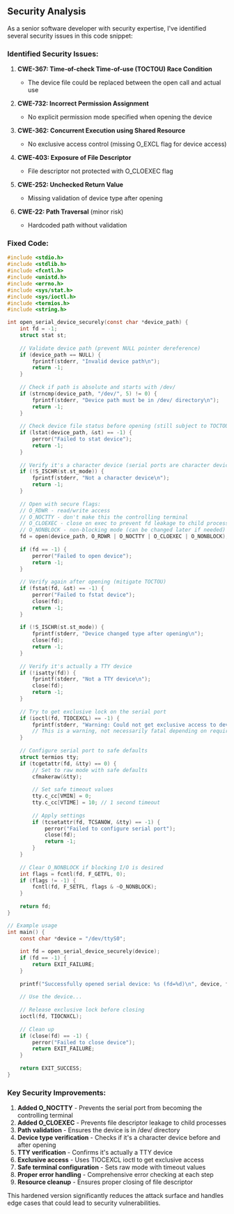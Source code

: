 ## Security Analysis

As a senior software developer with security expertise, I've identified several security issues in this code snippet:

### Identified Security Issues:

1. **CWE-367: Time-of-check Time-of-use (TOCTOU) Race Condition**
   - The device file could be replaced between the open call and actual use

2. **CWE-732: Incorrect Permission Assignment**
   - No explicit permission mode specified when opening the device

3. **CWE-362: Concurrent Execution using Shared Resource**
   - No exclusive access control (missing O_EXCL flag for device access)

4. **CWE-403: Exposure of File Descriptor**
   - File descriptor not protected with O_CLOEXEC flag

5. **CWE-252: Unchecked Return Value**
   - Missing validation of device type after opening

6. **CWE-22: Path Traversal** (minor risk)
   - Hardcoded path without validation

### Fixed Code:

```c
#include <stdio.h>
#include <stdlib.h>
#include <fcntl.h>
#include <unistd.h>
#include <errno.h>
#include <sys/stat.h>
#include <sys/ioctl.h>
#include <termios.h>
#include <string.h>

int open_serial_device_securely(const char *device_path) {
    int fd = -1;
    struct stat st;
    
    // Validate device path (prevent NULL pointer dereference)
    if (device_path == NULL) {
        fprintf(stderr, "Invalid device path\n");
        return -1;
    }
    
    // Check if path is absolute and starts with /dev/
    if (strncmp(device_path, "/dev/", 5) != 0) {
        fprintf(stderr, "Device path must be in /dev/ directory\n");
        return -1;
    }
    
    // Check device file status before opening (still subject to TOCTOU, but reduces window)
    if (lstat(device_path, &st) == -1) {
        perror("Failed to stat device");
        return -1;
    }
    
    // Verify it's a character device (serial ports are character devices)
    if (!S_ISCHR(st.st_mode)) {
        fprintf(stderr, "Not a character device\n");
        return -1;
    }
    
    // Open with secure flags:
    // O_RDWR - read/write access
    // O_NOCTTY - don't make this the controlling terminal
    // O_CLOEXEC - close on exec to prevent fd leakage to child processes
    // O_NONBLOCK - non-blocking mode (can be changed later if needed)
    fd = open(device_path, O_RDWR | O_NOCTTY | O_CLOEXEC | O_NONBLOCK);
    
    if (fd == -1) {
        perror("Failed to open device");
        return -1;
    }
    
    // Verify again after opening (mitigate TOCTOU)
    if (fstat(fd, &st) == -1) {
        perror("Failed to fstat device");
        close(fd);
        return -1;
    }
    
    if (!S_ISCHR(st.st_mode)) {
        fprintf(stderr, "Device changed type after opening\n");
        close(fd);
        return -1;
    }
    
    // Verify it's actually a TTY device
    if (!isatty(fd)) {
        fprintf(stderr, "Not a TTY device\n");
        close(fd);
        return -1;
    }
    
    // Try to get exclusive lock on the serial port
    if (ioctl(fd, TIOCEXCL) == -1) {
        fprintf(stderr, "Warning: Could not get exclusive access to device\n");
        // This is a warning, not necessarily fatal depending on requirements
    }
    
    // Configure serial port to safe defaults
    struct termios tty;
    if (tcgetattr(fd, &tty) == 0) {
        // Set to raw mode with safe defaults
        cfmakeraw(&tty);
        
        // Set safe timeout values
        tty.c_cc[VMIN] = 0;
        tty.c_cc[VTIME] = 10; // 1 second timeout
        
        // Apply settings
        if (tcsetattr(fd, TCSANOW, &tty) == -1) {
            perror("Failed to configure serial port");
            close(fd);
            return -1;
        }
    }
    
    // Clear O_NONBLOCK if blocking I/O is desired
    int flags = fcntl(fd, F_GETFL, 0);
    if (flags != -1) {
        fcntl(fd, F_SETFL, flags & ~O_NONBLOCK);
    }
    
    return fd;
}

// Example usage
int main() {
    const char *device = "/dev/ttyS0";
    
    int fd = open_serial_device_securely(device);
    if (fd == -1) {
        return EXIT_FAILURE;
    }
    
    printf("Successfully opened serial device: %s (fd=%d)\n", device, fd);
    
    // Use the device...
    
    // Release exclusive lock before closing
    ioctl(fd, TIOCNXCL);
    
    // Clean up
    if (close(fd) == -1) {
        perror("Failed to close device");
        return EXIT_FAILURE;
    }
    
    return EXIT_SUCCESS;
}
```

### Key Security Improvements:

1. **Added O_NOCTTY** - Prevents the serial port from becoming the controlling terminal
2. **Added O_CLOEXEC** - Prevents file descriptor leakage to child processes
3. **Path validation** - Ensures the device is in /dev/ directory
4. **Device type verification** - Checks if it's a character device before and after opening
5. **TTY verification** - Confirms it's actually a TTY device
6. **Exclusive access** - Uses TIOCEXCL ioctl to get exclusive access
7. **Safe terminal configuration** - Sets raw mode with timeout values
8. **Proper error handling** - Comprehensive error checking at each step
9. **Resource cleanup** - Ensures proper closing of file descriptor

This hardened version significantly reduces the attack surface and handles edge cases that could lead to security vulnerabilities.